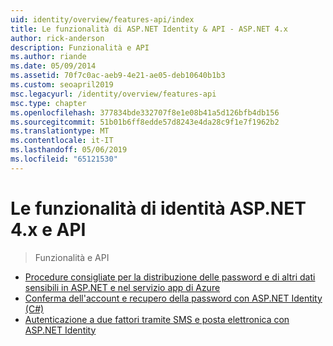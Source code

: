 ```yaml
---
uid: identity/overview/features-api/index
title: Le funzionalità di ASP.NET Identity & API - ASP.NET 4.x
author: rick-anderson
description: Funzionalità e API
ms.author: riande
ms.date: 05/09/2014
ms.assetid: 70f7c0ac-aeb9-4e21-ae05-deb10640b1b3
ms.custom: seoapril2019
msc.legacyurl: /identity/overview/features-api
msc.type: chapter
ms.openlocfilehash: 377834bde332707f8e1e08b41a5d126bfb4db156
ms.sourcegitcommit: 51b01b6ff8edde57d8243e4da28c9f1e7f1962b2
ms.translationtype: MT
ms.contentlocale: it-IT
ms.lasthandoff: 05/06/2019
ms.locfileid: "65121530"
---
```

# <a name="aspnet-4x-identity-features--api"></a>Le funzionalità di identità ASP.NET 4.x e API

> Funzionalità e API

- [Procedure consigliate per la distribuzione delle password e di altri dati sensibili in ASP.NET e nel servizio app di Azure](best-practices-for-deploying-passwords-and-other-sensitive-data-to-aspnet-and-azure.md)
- [Conferma dell'account e recupero della password con ASP.NET Identity (C#)](account-confirmation-and-password-recovery-with-aspnet-identity.md)
- [Autenticazione a due fattori tramite SMS e posta elettronica con ASP.NET Identity](two-factor-authentication-using-sms-and-email-with-aspnet-identity.md)
